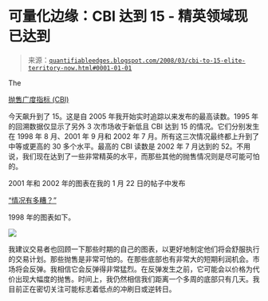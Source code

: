 <!--yml

category: 未分类

date: 2024-05-18 08:31:48

-->

# 可量化边缘：CBI 达到 15 - 精英领域现已达到

> 来源：[`quantifiableedges.blogspot.com/2008/03/cbi-to-15-elite-territory-now.html#0001-01-01`](http://quantifiableedges.blogspot.com/2008/03/cbi-to-15-elite-territory-now.html#0001-01-01)

The

[抛售广度指标 (CBI)](http://quantifiableedges.blogspot.com/search/label/CBI)

今天飙升到了 15。这是自 2005 年我开始实时追踪以来发布的最高读数。1995 年的回溯数据仅显示了另外 3 次市场收于新低且 CBI 达到 15 的情况。它们分别发生在 1998 年 8 月、2001 年 9 月和 2002 年 7 月。所有这三次情况最终都上升到了中等或更高的 30 多个水平。最高的 CBI 读数是 2002 年 7 月达到的 52。不用说，我们现在达到了一些非常精英的水平，而那些其他的抛售情况则是尽可能可怕的。

2001 年和 2002 年的图表在我的 1 月 22 日的帖子中发布

[“情况有多糟？”](http://quantifiableedges.blogspot.com/2008/01/cbi-spiking-how-bad-can-it-get.html)

1998 年的图表如下。

![](https://blogger.googleusercontent.com/img/b/R29vZ2xl/AVvXsEiOpviFTG2sxsgCrckkON-ceJ6whBciPBTUp0U0mCcIKYoJU7iGCGTdM8VwDuOkSI_AdDs3vPRgNNuAcNMkDJS0RIROrREHAEIgrFfegOaXnOQHi-e0pP39zHL_Fpy6Vsyy5gw9HJNn2Qg/s1600-h/2008-3-11+CBI+1998.jpg)

我建议交易者也回顾一下那些时期的自己的图表，以更好地制定他们将会舒服执行的交易计划。那些抛售是非常可怕的。在那些底部也有非常大的短期利润机会。市场将会反弹。我相信它会反弹得非常猛烈。在反弹发生之前，它可能会以价格为代价出现大幅度的抛售。时间上，我仍然相信我们距离一个多周的底部只有几天。我目前正在密切关注可能标志着低点的冲刷日或逆转日。
